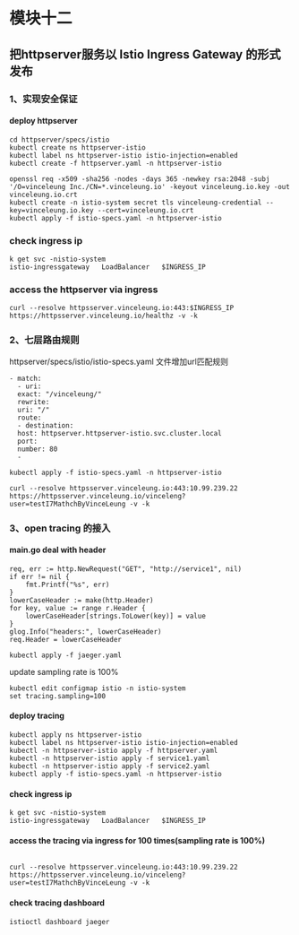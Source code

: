 # 模块十二
## 把httpserver服务以 Istio Ingress Gateway 的形式发布

### 1、实现安全保证

#### deploy httpserver

```
cd httpserver/specs/istio
kubectl create ns httpserver-istio
kubectl label ns httpserver-istio istio-injection=enabled
kubectl create -f httpserver.yaml -n httpserver-istio
```
```
openssl req -x509 -sha256 -nodes -days 365 -newkey rsa:2048 -subj '/O=vinceleung Inc./CN=*.vinceleung.io' -keyout vinceleung.io.key -out vinceleung.io.crt
kubectl create -n istio-system secret tls vinceleung-credential --key=vinceleung.io.key --cert=vinceleung.io.crt
kubectl apply -f istio-specs.yaml -n httpserver-istio
```

### check ingress ip
```
k get svc -nistio-system
istio-ingressgateway   LoadBalancer   $INGRESS_IP
```
### access the httpserver via ingress
```
curl --resolve httpsserver.vinceleung.io:443:$INGRESS_IP https://httpsserver.vinceleung.io/healthz -v -k
```


### 2、七层路由规则
httpserver/specs/istio/istio-specs.yaml 文件增加url匹配规则
```
- match:
  - uri:
  exact: "/vinceleung/"
  rewrite:
  uri: "/"
  route:
  - destination:
  host: httpserver.httpserver-istio.svc.cluster.local
  port:
  number: 80
  - 
```
```
kubectl apply -f istio-specs.yaml -n httpserver-istio
```
```
curl --resolve httpsserver.vinceleung.io:443:10.99.239.22 https://httpsserver.vinceleung.io/vinceleng?user=testI7MathchByVinceLeung -v -k
```

### 3、open tracing 的接入

#### main.go deal with header

```
req, err := http.NewRequest("GET", "http://service1", nil)
if err != nil {
    fmt.Printf("%s", err)
}
lowerCaseHeader := make(http.Header)
for key, value := range r.Header {
    lowerCaseHeader[strings.ToLower(key)] = value
}
glog.Info("headers:", lowerCaseHeader)
req.Header = lowerCaseHeader
```

```
kubectl apply -f jaeger.yaml
```
update sampling rate is 100%
```
kubectl edit configmap istio -n istio-system
set tracing.sampling=100
```


#### deploy tracing
```
kubectl apply ns httpserver-istio
kubectl label ns httpserver-istio istio-injection=enabled
kubectl -n httpserver-istio apply -f httpserver.yaml
kubectl -n httpserver-istio apply -f service1.yaml
kubectl -n httpserver-istio apply -f service2.yaml
kubectl apply -f istio-specs.yaml -n httpserver-istio
```
#### check ingress ip
```
k get svc -nistio-system
istio-ingressgateway   LoadBalancer   $INGRESS_IP
```
#### access the tracing via ingress for 100 times(sampling rate is 100%)
```

curl --resolve httpsserver.vinceleung.io:443:10.99.239.22 https://httpsserver.vinceleung.io/vinceleng?user=testI7MathchByVinceLeung -v -k

```
#### check tracing dashboard

```
istioctl dashboard jaeger
```